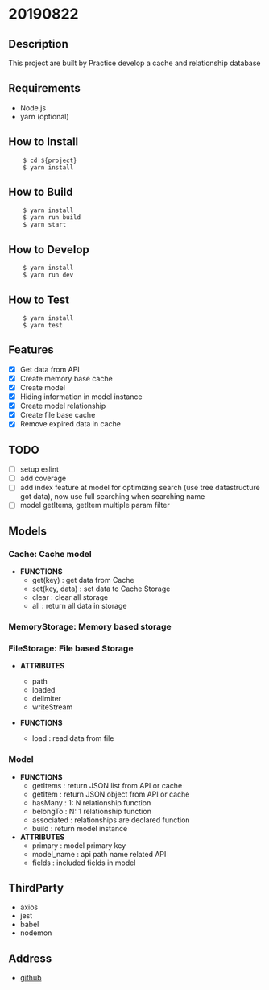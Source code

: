 # 20190822

## Description

This project are built by Practice develop a cache and relationship database

## Requirements

* Node.js
* yarn (optional)

## How to Install

```
    $ cd ${project}
    $ yarn install
```

## How to Build

```
    $ yarn install
    $ yarn run build
    $ yarn start
```

## How to Develop

```
    $ yarn install
    $ yarn run dev
```

## How to Test

```
    $ yarn install
    $ yarn test
```

## Features
- [x] Get data from API
- [x] Create memory base cache
- [x] Create model
- [x] Hiding information in model instance
- [x] Create model relationship
- [x] Create file base cache
- [x] Remove expired data in cache

## TODO
- [ ] setup eslint
- [ ] add coverage
- [ ] add index feature at model for optimizing search (use tree datastructure got data), now use full searching when searching name
- [ ] model getItems, getItem multiple param filter

## Models

### Cache: Cache model

* **FUNCTIONS**
    * get(key)
    : get data from Cache
    * set(key, data)
    : set data to Cache Storage
    * clear
    : clear all storage
    * all
    : return all data in storage

### MemoryStorage: Memory based storage

### FileStorage: File based Storage

* **ATTRIBUTES**
    * path
    * loaded
    * delimiter
    * writeStream
    
* **FUNCTIONS**
    * load
    : read data from file

### Model

* **FUNCTIONS**
    * getItems
    : return JSON list from API or cache
    * getItem
    : return JSON object from API or cache
    * hasMany
    : 1: N relationship function
    * belongTo
    : N: 1 relationship function
    * associated
    : relationships are declared function
    * build
    : return model instance
* **ATTRIBUTES**
    * primary
    : model primary key
    * model_name
    : api path name related API
    * fields
    : included fields in model

## ThirdParty

* axios
* jest
* babel
* nodemon

## Address
* [github](https://github.com/bongster/20190822)